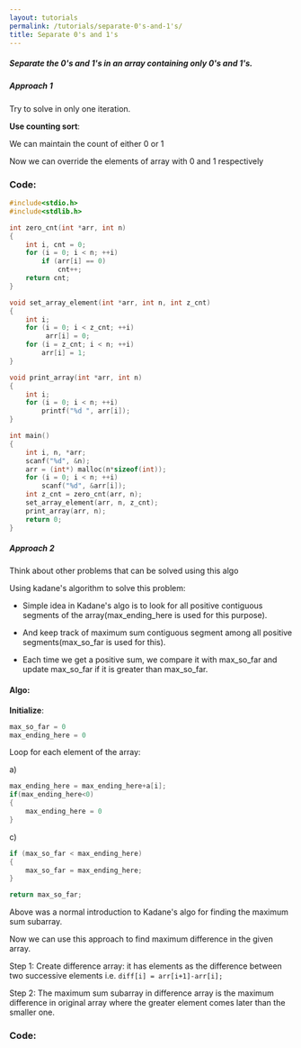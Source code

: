 ```yaml
---
layout: tutorials
permalink: /tutorials/separate-0's-and-1's/
title: Separate 0's and 1's
---
```


<div class="note info">
  <h5>Separate the 0's and 1's in an array containing only 0's and 1's.</h5>
  <p></p>
</div>


<div class="note unreleased">
  <h5>Approach 1</h5>
  <p>
    Try to solve in only one iteration.
  </p>
</div>

**Use counting sort**:

We can maintain the count of either 0 or 1

Now we can override the elements of array with 0 and 1 respectively


### Code:


```c
#include<stdio.h>
#include<stdlib.h>

int zero_cnt(int *arr, int n)
{
    int i, cnt = 0;
    for (i = 0; i < n; ++i)
        if (arr[i] == 0)
            cnt++;
    return cnt;
}

void set_array_element(int *arr, int n, int z_cnt)
{
    int i;
    for (i = 0; i < z_cnt; ++i)
         arr[i] = 0;
    for (i = z_cnt; i < n; ++i)
        arr[i] = 1;
}

void print_array(int *arr, int n)
{
    int i;
    for (i = 0; i < n; ++i)
        printf("%d ", arr[i]);
}

int main()
{
    int i, n, *arr;
    scanf("%d", &n);
    arr = (int*) malloc(n*sizeof(int));
    for (i = 0; i < n; ++i)
        scanf("%d", &arr[i]);
    int z_cnt = zero_cnt(arr, n);
    set_array_element(arr, n, z_cnt);
    print_array(arr, n);
    return 0;
}
```


<div class="note unreleased">
  <h5>Approach 2</h5>
  <p>
    Think about other problems that can be solved using this algo
  </p>
</div>

Using kadane's algorithm to solve this problem:

- Simple idea in Kadane's algo is to look for all positive contiguous segments of the array(max_ending_here is used for this purpose).

- And keep track of maximum sum contiguous segment among all positive segments(max_so_far is used for this).

- Each time we get a positive sum, we compare it with max_so_far and update max_so_far if it is greater than max_so_far.


#### Algo:

**Initialize**:
```c
max_so_far = 0
max_ending_here = 0
```
Loop for each element of the array:

a)
```c
max_ending_here = max_ending_here+a[i];
if(max_ending_here<0) 
{
	max_ending_here = 0
}
```

c)

```c
if (max_so_far < max_ending_here)
{
	max_so_far = max_ending_here;
}

return max_so_far;
```
Above was a normal introduction to Kadane's algo for finding the maximum sum subarray.

Now we can use this approach to find maximum difference in the given array.

Step 1: Create difference array: it has elements as the difference between two successive elements i.e. `diff[i] = arr[i+1]-arr[i];`

Step 2: The maximum sum subarray in difference array is the maximum difference in original array where the greater element comes later than the smaller one.


### Code:


```c


```

